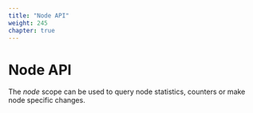 ```yaml
---
title: "Node API"
weight: 245
chapter: true
---
```


# Node API

The *node* scope can be used to query node statistics, counters or make
node specific changes.
